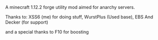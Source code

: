 A minecraft 1.12.2 forge utility mod aimed for anarchy servers. 

Thanks to: XSS6 (me) for doing stuff, WurstPlus (Used base), EBS And Decker (for support)

and a special thanks to F10 for boosting
